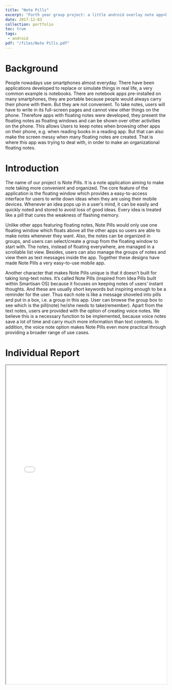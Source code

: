 ```yaml
---
title: "Note Pills"
excerpt: "Forth year group project: a little android overlay note app<br/><img src='/images/NotePills.png' width='80%' style='display: block; margin-left: auto; margin-right: auto; margin-top: 20px'>"
date: 2017-12-03
collection: portfolio
toc: true
tags:
 - android
pdf: "/files/Note Pills.pdf"
---
```


Background
======
People nowadays use smartphones almost everyday. There have been applications developed to replace or simulate things in real life, a very common example is notebooks. There are notebook apps pre-installed on many smartphones, they are portable because people would always carry their phone with them. But they are not convenient. To take notes, users will have to write in its full-screen pages and cannot view other things on the phone. Therefore apps with floating notes were developed, they present the floating notes as floating windows and can be shown over other activities on the phone. This allows Users to keep notes when browsing other apps on their phone, e.g. when reading books in a reading app. But that can also make the screen messy when many floating notes are created. That is where this app was trying to deal with, in order to make an organizational floating notes.

Introduction
======
The name of our project is Note Pills. It is a note application aiming to make note taking more convenient and organized. The core feature of the application is the floating window which provides a easy-to-access interface for users to write down ideas when they are using their mobile devices. Whenever an idea pops up in a user’s mind, it can be easily and quickly noted and stored to avoid loss of good ideas. Every idea is treated like a pill that cures the weakness of flashing memory.

Unlike other apps featuring floating notes, Note Pills would only use one floating window which floats above all the other apps so users are able to make notes whenever they want. Also, the notes can be organized in groups, and users can select/create a group from the floating window to start with. The notes, instead of floating everywhere, are managed in a scrollable list view. Besides, users can also manage the groups of notes and view them as text messages inside the app. Together these designs have made Note Pills a very easy-to-use mobile app.

Another character that makes Note Pills unique is that it doesn’t built for taking long-text notes. It’s called Note Pills (inspired from Idea Pills built within Smartisan OS) because it focuses on keeping notes of users’ instant thoughts. And these are usually short keywords but inspiring enough to be a reminder for the user. Thus each note is like a message shoveled into pills and put in a box, i.e. a group in this app. User can browse the group box to see which is the pill(note) he/she needs to take(remember). Apart from the text notes, users are provided with the option of creating voice notes. We believe this is a necessary function to be implemented, because voice notes save a lot of time and carry much more information than text contents. In addition, the voice note option makes Note Pills even more practical through providing a broader range of use cases.

Individual Report
======
<iframe src="/files/Note Pills.pdf" width="100%" height="1000"></iframe>